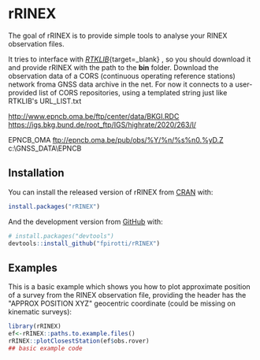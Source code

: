 
# rRINEX

<!-- badges: start -->
<!-- badges: end -->

The goal of rRINEX is to provide simple tools to analyse your RINEX observation files.    

It tries to interface with [*RTKLIB*](http://www.rtklib.com){target=_blank}
, so you should download it and provide rRINEX with the path to the **bin** folder. 
Download the observation data of a CORS (continuous operating reference stations) network froma GNSS data archive in the net. For now it connects to a user-provided list of CORS repositories, using a templated string just like RTKLIB's URL_LIST.txt

http://www.epncb.oma.be/ftp/center/data/BKGI.RDC
https://igs.bkg.bund.de/root_ftp/IGS/highrate/2020/263/l/

EPNCB_OMA      ftp://epncb.oma.be/pub/obs/%Y/%n/%s%n0.%yD.Z                     c:\GNSS_DATA\EPNCB

## Installation    

You can install the released version of rRINEX from [CRAN](https://CRAN.R-project.org) with:

``` r
install.packages("rRINEX")
```

And the development version from [GitHub](https://github.com/) with:

``` r
# install.packages("devtools")
devtools::install_github("fpirotti/rRINEX")
```

## Examples

This is a basic example which shows you how to plot approximate position of a survey from the 
RINEX observation file, providing the header has the "APPROX POSITION XYZ"  geocentric coordinate 
(could be missing on kinematic surveys):

``` r
library(rRINEX)
ef<-rRINEX::paths.to.example.files()
rRINEX::plotClosestStation(ef$obs.rover)
## basic example code
```

